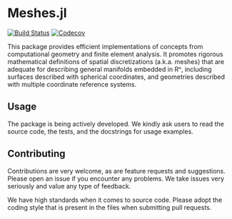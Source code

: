 # Meshes.jl

[![Build Status](https://travis-ci.com/JuliaGeometry/Meshes.jl.svg?branch=master)](https://travis-ci.com/JuliaGeometry/Meshes.jl)
[![Codecov](https://codecov.io/gh/JuliaGeometry/Meshes.jl/branch/master/graph/badge.svg)](https://codecov.io/gh/JuliaGeometry/Meshes.jl)

This package provides efficient implementations of concepts from
computational geometry and finite element analysis. It promotes
rigorous mathematical definitions of spatial discretizations
(a.k.a. meshes) that are adequate for describing general
manifolds embedded in Rⁿ, including surfaces described with
spherical coordinates, and geometries described with multiple
coordinate reference systems.

## Usage

The package is being actively developed. We kindly ask users to
read the source code, the tests, and the docstrings for usage
examples.

## Contributing

Contributions are very welcome, as are feature requests and suggestions.
Please open an issue if you encounter any problems. We take issues very
seriously and value any type of feedback.

We have high standards when it comes to source code. Please adopt the
coding style that is present in the files when submitting pull requests.
